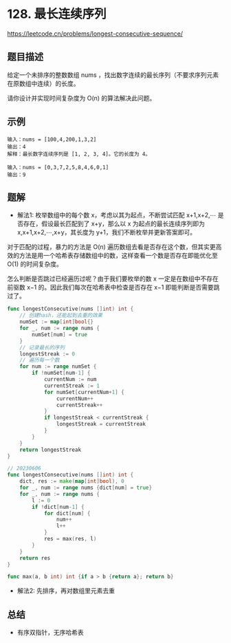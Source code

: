 # 128. 最长连续序列
https://leetcode.cn/problems/longest-consecutive-sequence/

## 题目描述
给定一个未排序的整数数组 nums ，找出数字连续的最长序列（不要求序列元素在原数组中连续）的长度。

请你设计并实现时间复杂度为 O(n) 的算法解决此问题。


## 示例
```
输入：nums = [100,4,200,1,3,2]
输出：4
解释：最长数字连续序列是 [1, 2, 3, 4]。它的长度为 4。
```
```
输入：nums = [0,3,7,2,5,8,4,6,0,1]
输出：9
```


## 题解
* 解法1: 枚举数组中的每个数 x，考虑以其为起点，不断尝试匹配 x+1,x+2,⋯ 是否存在，假设最长匹配到了 x+y，那么以 x 为起点的最长连续序列即为x,x+1,x+2,⋯,x+y，其长度为 y+1，我们不断枚举并更新答案即可。  

对于匹配的过程，暴力的方法是 O(n) 遍历数组去看是否存在这个数，但其实更高效的方法是用一个哈希表存储数组中的数，这样查看一个数是否存在即能优化至 O(1) 的时间复杂度。

怎么判断是否跳过已经遍历过呢？由于我们要枚举的数 x 一定是在数组中不存在前驱数 x−1 的。因此我们每次在哈希表中检查是否存在 x−1 即能判断是否需要跳过了。
```go
func longestConsecutive(nums []int) int {
    // 创建hash，还能起到去重的效果
    numSet := map[int]bool{}
    for _, num := range nums {
        numSet[num] = true
    }
    // 记录最长的序列
    longestStreak := 0
    // 遍历每一个数
    for num := range numSet {
        if !numSet[num-1] {
            currentNum := num
            currentStreak := 1
            for numSet[currentNum+1] {
                currentNum++
                currentStreak++
            }
            if longestStreak < currentStreak {
                longestStreak = currentStreak
            }
        }
    }
    return longestStreak
}
```
```go
// 20230606
func longestConsecutive(nums []int) int {
    dict, res := make(map[int]bool), 0
    for _, num := range nums {dict[num] = true}
    for _, num := range nums {
        l := 0
        if !dict[num-1] {
            for dict[num] {
                num++
                l++
            }
            res = max(res, l)
        }
    }
    return res 
}

func max(a, b int) int {if a > b {return a}; return b}
```

* 解法2: 先排序，再对数组里元素去重


## 总结
* 有序双指针，无序哈希表
